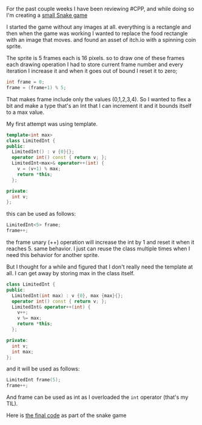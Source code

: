 For the past couple weeks I have been reviewing #CPP, and while doing so I'm creating a [small Snake game](https://github.com/emad-elsaid/snake)

I started the game without any images at all. everything is a rectangle and then when the game was working I wanted to replace the food rectangle with an image that moves. and found an asset of itch.io with a spinning coin sprite.

The sprite is 5 frames each is 16 pixels. so to draw one of these frames each drawing operation I had to store current frame number and every iteration I increase it and when it goes out of bound I reset it to zero;

```cpp
int frame = 0;
frame = (frame+1) % 5;
```

That makes frame include only the values (0,1,2,3,4). So I wanted to flex a bit and make a type that's an Int that I can increment it and it bounds itself to a max value.

My first attempt was using template.

```cpp
template<int max>
class LimitedInt {
public:
  LimitedInt() : v {0}{};
  operator int() const { return v; };
  LimitedInt<max>& operator++(int) {
    v = (v+1) % max;
    return *this;
  };

private:
  int v;
};
```

this can be used as follows:

```cpp
LimitedInt<5> frame;
frame++;
```

the frame unary (++) operation will increase the int by 1 and reset it when it reaches 5. same behavior. I just can reuse the class multiple times when I need this behavior for another sprite.

But I thought for a while and figured that I don't really need the template at all. I can get away by storing max in the class itself.

```cpp
class LimitedInt {
public:
  LimitedInt(int max) : v {0}, max {max}{};
  operator int() const { return v; };
  LimitedInt& operator++(int) {
    v++;
    v %= max;
    return *this;
  };

private:
  int v;
  int max;
};
```

and it will be used as follows:

```cpp
LimitedInt frame(5);
frame++;
```

And frame can be used as int as I overloaded the `int` operator (that's my TIL).

Here is [the final code](https://github.com/emad-elsaid/snake/blob/6055849962428d4565d43c1caf260c5632ed799f/main.cpp#L24) as part of the snake game
